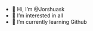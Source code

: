 - 👋 Hi, I’m @Jorshuask
- 👀 I’m interested in all
- 🌱 I’m currently learning Github

<!---
Jorshuask/Jorshuask is a ✨ special ✨ repository because its `README.md` (this file) appears on your GitHub profile.
You can click the Preview link to take a look at your changes.
--->
